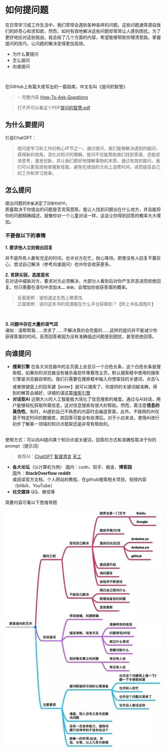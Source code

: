 # 如何提问题

在日常学习或工作生活中，我们常常会遇到各种各样的问题。这些问题通常源自我们的好奇心和求知欲，然而，如何有效地解决这些问题却常常让人感到困扰。为了更好地应对这些挑战，我总结了几个方面的内容，希望能够帮助你理清思路，掌握提问的技巧，让问题的解决变得更加高效。<br>
- 为什么要提问
- 怎么提问
- 向谁提问
<br>

在GitHub上有篇大佬写出的一篇指南，中文名叫《提问的智慧》

> 💡 完整内容 [How-To-Ask-Questions](https://github.com/FredWe/How-To-Ask-Questions-The-Smart-Way/blob/master/README-zh_CN.md)


>打不开可以看这个PDF[提问的智慧.pdf](/HowToUseYourComputer/提问的智慧.pdf)

## 为什么要提问
引自ChatGPT：
>提问是学习和工作的核心环节之一。通过提问，我们能够解决遇到的疑问，获得新的视角，深化对知识的理解。提问不仅能帮助我们找到答案，还能促进思考，激发创新，并让我们更好地理解事物的本质。通过有效的提问，我们可以更高效地掌握新技能，避免在错误的方向上浪费时间，进而提高自己的工作和学习效率。
## 怎么提问
提出问题的`质量`决定了`回答的好坏`。
<br>
质量取决于你提出的问题是否言简意赅，能让人找到问题出在什么地方，并且能将你的问题精确描述，就像你对一个儿童对话一样，这会让你得到回答的概率大大增加。<br>
### 不要做以下的事情<br>
 <b>1. 要求他人立刻做出回复</b>

 并不是所有人都有充足的时间，也许对方在忙，耐心等待。即使没有人回复不要灰心，尝试自己解决（参考向谁提问）也许你会收获更多。

 **2. 言辞尖锐，态度恶劣**<br>
 在对话中威胁对方，要求对方必须解决，大部分人看到后对你产生厌恶进而拒绝回复。你只需要在语句中添加`请……` `谢谢`，会增加你收获答案的概率。
 >反面案例：谁知道这东西上哪里找<br>
 >正面案例：请问这本书的资源能在什么平台获取到？【附上书名或图片】
 <br>

**3. 问题中存在大量的语气词**<br>
诸如：请帮帮我……求求了……不解决真的会完蛋的……这样的提问并不能减少你获得答案的时间，反而回答者因为没有准确描述问题感到困扰，甚至拒绝回答。

## 向谁提问

- **搜索引擎**
在各大浏览器中的主页面上会显示一个白色长条，这个白色长条是搜索框，如果你的浏览器没有被杀毒软件等篡改主页，默认搜索框中使用的搜索引擎是浏览器自带的。我们只需要在搜索框中输入你想查找的关键词，点击🔍或者按键盘上的回车键【enter】就可以搜索了。你提供的关键词越准确，得到的解答会越好，详细的请这篇[搜索引擎](/content/软件篇/搜索引擎.md)
- **对话型AI**
近期大火的人工智能极大简化了信息搜索的难度。通过与AI对话，用户能够轻松获取所需信息，这对信息搜索有很大的帮助。然而，需注意**信息的真伪性**。有时，AI遇到自己不熟悉的内容时会编造答案。此外，不联网的AI仅基于特定时间的数据库，其回答可能会有些滞后。对于小白来说，使用AI进行初步了解某一领域的知识点框架还是非常有帮助的。
<br>
使用方式：可以向AI提问某个知识点或关键词，回答的方式和准确性取决于你的prompt（提示词）
<br>

>推荐AI：[ChatGPT](https://chatgpt.com/) [智谱清言](https://chatglm.cn/) [天工](https://www.tiangong.cn/)

- **各大论坛**（以计算机为例）
国内：csdn、知乎、掘金、**博客园**<br>
国外：**StackOverflow** **reddit**<br>
或阅读官方文档、个人网站的教程、在github搜索相关项目、视频内容（bilibili、YouTube）<br>
- **社交媒体**
QQ、微信等<br>

简要内容可看以下思维导图<br>

![Untitled](/提问思维导图.jpg)








